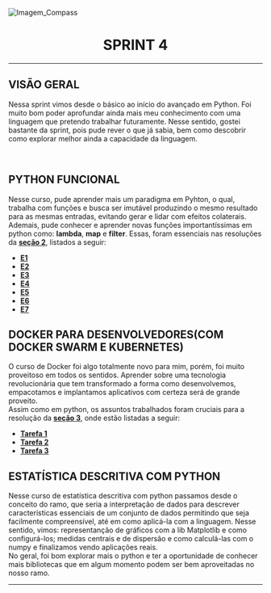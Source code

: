 ﻿![Imagem_Compass](https://s3.sa-east-1.amazonaws.com/remotar-assets-prod/company-profile-covers/cl7god9gt00lx04wg4p2a93zt.jpg)

<div align="center">
  <h1>SPRINT 4</h1>
</div>
<hr>

## VISÃO GERAL

<p>Nessa sprint vimos desde o básico ao início do avançado em Python. Foi muito bom poder aprofundar ainda mais meu conhecimento com uma linguagem que pretendo trabalhar futuramente. Nesse sentido, gostei bastante da sprint, pois pude rever o que já sabia, bem como descobrir como explorar melhor ainda a capacidade da linguagem.</p>
<br>

## PYTHON FUNCIONAL

<p>Nesse curso, pude aprender mais um paradigma em Pyhton, o qual, trabalha com funções e busca ser imutável produzindo o mesmo resultado para as mesmas entradas, evitando gerar e lidar com efeitos colaterais.
<br>
Ademais, pude conhecer e aprender novas funções importantíssimas em python como: <strong>lambda</strong>, <strong>map</strong> e <strong>filter</strong>. Essas, foram essenciais nas resoluções da <a href=https://github.com/brunnope/Repo_Compass/tree/main/Sprint4/exercicios/secao_2><strong>seção 2</strong></a>, listados a seguir:</p>

* [__E1__](https://github.com/brunnope/Repo_Compass/blob/main/Sprint4/exercicios/secao_2/ex_1.py)
* [__E2__](https://github.com/brunnope/Repo_Compass/blob/main/Sprint4/exercicios/secao_2/ex_2.py) 
* [__E3__](https://github.com/brunnope/Repo_Compass/blob/main/Sprint4/exercicios/secao_2/ex_3.py) 
* [__E4__](https://github.com/brunnope/Repo_Compass/blob/main/Sprint4/exercicios/secao_2/ex_4.py)
* [__E5__](https://github.com/brunnope/Repo_Compass/blob/main/Sprint4/exercicios/secao_2/ex_5.py)
* [__E6__](https://github.com/brunnope/Repo_Compass/blob/main/Sprint4/exercicios/secao_2/ex_6.py)
* [__E7__](https://github.com/brunnope/Repo_Compass/blob/main/Sprint4/exercicios/secao_2/ex_7.py)

## DOCKER PARA DESENVOLVEDORES(COM DOCKER SWARM E KUBERNETES)

<p>O curso de Docker foi algo totalmente novo para mim, porém, foi muito proveitoso em todos os sentidos. Aprender sobre uma tecnologia revolucionária que tem transformado a forma como desenvolvemos, empacotamos e implantamos aplicativos com certeza será de grande proveito.
<br>
Assim como em python, os assuntos trabalhados foram cruciais para a resolução da <a href=https://github.com/brunnope/Repo_Compass/tree/main/Sprint4/exercicios/secao_3><strong>seção 3</strong></a>, onde estão listadas a seguir:</p>

* [__Tarefa 1__](https://github.com/brunnope/Repo_Compass/tree/main/Sprint4/exercicios/secao_3/tarefa_1)
* [__Tarefa 2__](https://github.com/brunnope/Repo_Compass/blob/main/Sprint4/exercicios/secao_3/tarefa_2/resposta.md)
* [__Tarefa 3__](https://github.com/brunnope/Repo_Compass/tree/main/Sprint4/exercicios/secao_3/tarefa_3)


## ESTATÍSTICA DESCRITIVA COM PYTHON

<p>Nesse curso de estatística descritiva com python passamos desde o conceito do ramo, que seria a interpretação de dados para descrever características essenciais de um conjunto de dados permitindo que seja facilmente compreensível, até em como aplicá-la com a linguagem. Nesse sentido, vimos: representanção de gráficos com a lib Matplotlib e como configurá-los; medidas centrais e de dispersão e como calculá-las com o numpy e finalizamos vendo aplicações reais.
<br>
No geral, foi bom explorar mais o python e ter a oportunidade de conhecer mais bibliotecas que em algum momento podem ser bem aproveitadas no nosso ramo.
</p>

<hr>